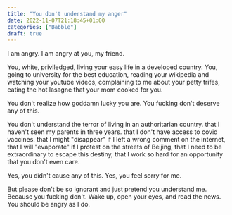 ```yaml
---
title: "You don't understand my anger"
date: 2022-11-07T21:18:45+01:00
categories: ["Babble"]
draft: true
---
```


I am angry.
I am angry at you, my friend. 

You, white, priviledged, living your easy life in a developed country. 
You, going to university for the best education, 
reading your wikipedia and watching your youtube videos, 
complaining to me about your petty trifes, 
eating the hot lasagne that your mom cooked for you. 

You don't realize how goddamn lucky you are. You fucking don't deserve any of this. 

You don't understand the terror of living in an authoritarian country. 
that I haven't seen my parents in three years. 
that I don't have access to covid vaccines. 
that I might "disappear" if I left a wrong comment on the internet, 
that I will "evaporate" if I protest on the streets of Beijing, 
that I need to be extraordinary to escape this destiny, 
that I work so hard for an opportunity that you don't even care. 

Yes, you didn't cause any of this. 
Yes, you feel sorry for me. 

But please don't be so ignorant and just pretend you understand me. 
Because you fucking don't. 
Wake up, open your eyes, and read the news. 
You should be angry as I do. 